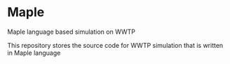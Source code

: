 Maple
=====

Maple language based simulation on WWTP

This repository stores the source code for WWTP simulation that is written in Maple language 
